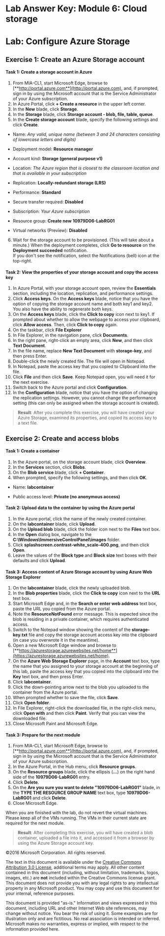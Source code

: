 ﻿# Lab Answer Key:  Module 6: Cloud storage
# Lab: Configure Azure Storage
  
## Exercise 1: Create an Azure Storage account
  
#### Task 1: Create a storage account in Azure
  
1. From MIA-CL1, start Microsoft Edge, browse to [**http://portal.azure.com**](http://portal.azure.com), and, if prompted, sign in by using the Microsoft account that is the Service Administrator of your Azure subscription.
2. In Azure Portal, click **+ Create a resource** in the upper left corner.
3. In the **New** blade, click **Storage**.
4. In the **Storage** blade, click **Storage account - blob, file, table, queue**.
5. In the **Create storage account** blade, specify the following settings and click **Create**.

  - Name: _Any valid, unique name (between 3 and 24 characters consisting of lowercase letters and digits)_

  - Deployment model: **Resource manager**

  - Account kind: **Storage (general purpose v1)**
  
  - Location: _The Azure region that is closest to the classroom location and that is available in your subscription_

  - Replication: **Locally-redundant storage (LRS)**
  
  - Performance: **Standard**

  - Secure transfer required: **Disabled**

  - Subscription: _Your Azure subscription_

  - Resource group: **Create new** **10979D06-LabRG01**

  - Virtual networks (Preview): **Disabled**

6. Wait for the storage account to be provisioned. (This will take about a minute.) When the deployment completes, click **Go to resource** on the **Deployment succeeded** notification.  
If you don't see the notification, select the Notifications (bell) icon at the top-right.

#### Task 2: View the properties of your storage account and copy the access key
  
1. In Azure Portal, with your storage account open, review the **Essentials** section, including the location, replication, and performance settings.
2. Click **Access keys**. On the **Access keys** blade, notice that you have the option of copying the storage account name and both key1 and key2. You also have the ability to regenerate both keys.
3. On the **Access keys** blade, click the **Click to copy** icon next to key1. If prompted about whether to allow the webpage to access your clipboard, click **Allow access**. Then, click **Click to copy** again.
4. On the taskbar, click **File Explorer**
5. In File Explorer, in the navigation pane, click **Documents**.
6. In the right pane, right-click an empty area, click **New**, and then click **Text Document**.
7. In the file name, replace **New Text Document** with **storage-key**, and then press Enter.
8. Double-click the newly created file. The file will open in Notepad. 
9. In Notepad, paste the access key that you copied to Clipboard into the file.
10. Click **File** and then click **Save**. Keep Notepad open, you will need it for the next exercise.
11. Switch back to the Azure portal and click **Configuration**.
12. In the **Configuration** blade, notice that you have the option of changing the replication settings. However, you cannot change the performance setting (this can only be assigned when the storage account is created).

> **Result**: After you complete this exercise, you will have created your Azure Storage, examined its properties, and copied its access key to a text file.


## Exercise 2: Create and access blobs
  
#### Task 1: Create a container
  
1. In the Azure portal, on the storage account blade, click **Overview**. 
2. In the **Services** section, click **Blobs**. 
2. On the **Blob service** blade, click **+ Container**.
3. When prompted, specify the following settings, and then click **OK**.

  - Name: **labcontainer**

  - Public access level: **Private (no anonymous access)**


#### Task 2: Upload data to the container by using the Azure portal
  
1. In the Azure portal, click the name of the newly created container.
2. On the **labcontainer** blade, click **Upload**.
3. On the **Upload blob** blade, click the folder icon next to the **Files** text box.
4. In the **Open** dialog box, navigate to the **C:\\Windows\\ImmersiveControlPanel\\images** folder.
5. Click **splashscreen.contrast-white_scale-400.png**, and then click **Open**.
6. Leave the values of the **Block type** and **Block size** text boxes with their defaults and click **Upload**.


#### Task 3: Access content of Azure Storage account by using Azure Web Storage Explorer
  
1. On the **labcontainer** blade, click the newly uploaded blob.
2. In the **Blob properties** blade, click the **Click to copy** icon next to the **URL** text box.
3. Start Microsoft Edge and, in the **Search or enter web address** text box, paste the URL you copied from the Azure portal.
4.  Note the **ResourceNotFound** error message. This is expected since the blob is residing in a private container, which requires authenticated access. 
5.  Switch to the Notepad window showing the content of the **storage-key.txt** file and copy the storage account access key into the clipboard (in case you overwrote it in the meantime).
6. Open a new Microsoft Edge window and browse to [**https://azurestorage.azurewebsites.net/home**](https://azurestorage.azurewebsites.net/home).
7. On the **Azure Web Storage Explorer** page, in the **Account** text box, type the name that you assigned to your storage account at the beginning of this lab, paste the access key that you copied into the clipboard into the **Key** text box, and then press Enter.
8. Click **labcontainer**.
9. Click the down-pointing arrow next to the blob you uploaded to the container from the Azure portal.
10. When prompted whether to save the file, click **Save**.
11. Click **Open folder**. 
12. In File Explorer, right-click the downloaded file, in the right-click menu, click **Open with** and then click **Paint**. Verify that you can view the downloaded file. 
13. Close Microsoft Paint and Microsoft Edge.

#### Task 3: Prepare for the next module

1. From MIA-CL1, start Microsoft Edge, browse to [**http://portal.azure.com**](http://portal.azure.com), and, if prompted, sign in by using the Microsoft account that is the Service Administrator of your Azure subscription.
2. In the Azure Portal, in the Hub menu, click **Resource groups**.
3. On the **Resource groups** blade, click the ellipsis (**...**) on the right hand side of the **10979D06-LabRG01** entry.
4. Click **Delete**.
5. On the **Are you sure you want to delete "10979D06-LabRG01"** blade, in the **TYPE THE RESOURCE GROUP NAME** text box, type **10979D06-LabRG01** and click **Delete**.
6. Close Microsoft Edge.
  
When you are finished with the lab, do not revert the virtual machines. Please keep all of the VMs running. The VMs in their current state are required for the next module.

> **Result**: After completing this exercise, you will have created a blob container, uploaded a file into it, and accessed it from a browser by using the Azure Storage account key.



©2016 Microsoft Corporation. All rights reserved.

The text in this document is available under the [Creative Commons Attribution 3.0 License](https://creativecommons.org/licenses/by/3.0/legalcode "Creative Commons Attribution 3.0 License"), additional terms may apply.  All other content contained in this document (including, without limitation, trademarks, logos, images, etc.) are **not** included within the Creative Commons license grant.  This document does not provide you with any legal rights to any intellectual property in any Microsoft product. You may copy and use this document for your internal, reference purposes.

This document is provided "as-is." Information and views expressed in this document, including URL and other Internet Web site references, may change without notice. You bear the risk of using it. Some examples are for illustration only and are fictitious. No real association is intended or inferred. Microsoft makes no warranties, express or implied, with respect to the information provided here.

  
